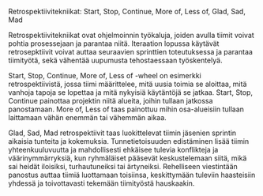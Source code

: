 Retrospektiivitekniikat: Start, Stop, Continue, More of, Less of, Glad, Sad, Mad

Retrospektiivitekniikat ovat ohjelmoinnin työkaluja, joiden avulla tiimit voivat pohtia prosessejaan ja parantaa niitä. Iteraation lopussa käytävät retrosepktiivit voivat auttaa seuraavien sprinttien toteutuksessa ja parantaa tiimityötä, sekä vähentää uupumusta tehostaessaan työskentelyä.

Start, Stop, Continue, More of, Less of -wheel on esimerkki retrospektiivistä, jossa tiimi määrittelee, mitä uusia toimia se aloittaa, mitä vanhoja tapoja se lopettaa ja mitä nykyisiä käytäntöjä se jatkaa. Start, Stop, Continue painottaa projektin niitä alueita, joihin tullaan jatkossa panostamaan. More of, Less of taas painottuu mihin osa-alueisiin tullaan laittamaan vähän enemmän tai vähemmän aikaa. 

Glad, Sad, Mad retrospektiivit taas luokittelevat tiimin jäsenien sprintin aikaisia tunteita ja kokemuksia. Tunnetietoisuuden edistäminen lisää tiimin yhteenkuuluvuutta ja mahdollisesti ehkäisee tulevia konflikteja ja väärinymmärryksiä, kun ryhmäläiset pääsevät keskustelemaan siitä, mikä sai heidät iloisiksi, turhautuneiksi tai ärtyneiksi. Rehelliseen viestintään panostus auttaa tiimiä luottamaan toisiinsa, keskittymään tuleviin haasteisiin yhdessä ja toivottavasti tekemään tiimityöstä hauskaakin.


